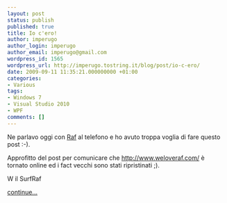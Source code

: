 ```yaml
---
layout: post
status: publish
published: true
title: Io c'ero!
author: imperugo
author_login: imperugo
author_email: imperugo@gmail.com
wordpress_id: 1565
wordpress_url: http://imperugo.tostring.it/blog/post/io-c-ero/
date: 2009-09-11 11:35:21.000000000 +01:00
categories:
- Various
tags:
- Windows 7
- Visual Studio 2010
- WPF
comments: []
---
```

<p>Ne parlavo oggi con <a title="Raffaele Rialdi" rel="nofollow" target="_blank" href="http://blogs.ugidotnet.org/raffaele/Default.aspx">Raf</a> al telefono e ho avuto troppa voglia di fare questo post :-).</p>
<p>Approfitto del post per comunicare che <a href="http://www.weloveraf.com/">http://www.weloveraf.com/</a> &egrave; tornato online ed i fact vecchi sono stati ripristinati ;).</p>
<p>W il SurfRaf</p>
<p><a class="more" href="http://imperugo.tostring.it/blog/post/io-c-ero/">continue...</a></p>
